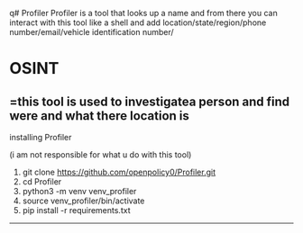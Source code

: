q# Profiler
Profiler is a tool that looks up a name and from there you can interact with this tool like a shell and add location/state/region/phone number/email/vehicle identification number/ 


# OSINT
=this tool is used to investigatea person and find were and what there location is 
----------------------------------------------------------------------------------------------------------------------

installing Profiler

(i am not responsible for what u do with this tool)


1. git clone https://github.com/openpolicy0/Profiler.git
2. cd Profiler 
3. python3 -m venv venv_profiler
4. source venv_profiler/bin/activate
5. pip install -r requirements.txt 

----------------------------------------------------------------------------------------------------------------------
